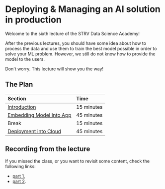 # Deploying & Managing an AI solution in production

Welcome to the sixth lecture of the STRV Data Science Academy!

After the previous lectures, you should have some idea about how to process
the data and use them to train the best model possible in order to solve your
ML problem. However, we still do not know how to provide the model to the users.

Don't worry. This lecture will show you the way!

## The Plan

| Section                                               | Time       |
|:------------------------------------------------------|:-----------|
| [Introduction](intro.md)                              | 15 minutes |
| [Embedding Model Into App](app.ipynb)                 | 45 minutes |
| Break                                                 | 15 minutes |
| [Deployment into Cloud](deployment.ipynb)             | 45 minutes |

## Recording from the lecture

If you missed the class, or you want to revisit some content, check the following
links:

- [part 1](),
- [part 2]().
